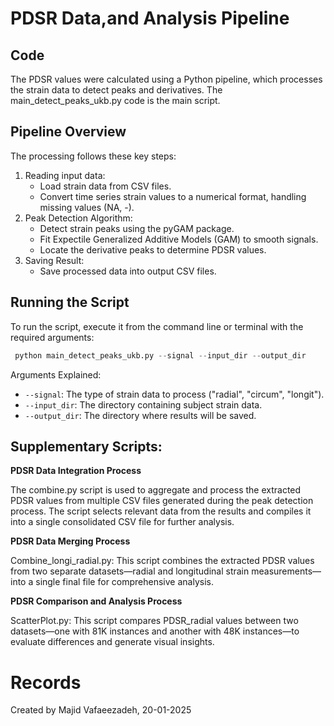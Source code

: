 # PDSR Data,and Analysis Pipeline

## Code

The PDSR values were calculated using a Python pipeline, which processes the strain data to detect peaks and derivatives. The main_detect_peaks_ukb.py code is the main script.

## Pipeline Overview

The processing follows these key steps:

1. Reading input data:
   - Load strain data from CSV files.
   - Convert time series strain values to a numerical format, handling missing values (NA, -).
2. Peak Detection Algorithm:
   - Detect strain peaks using the pyGAM package.
   - Fit Expectile Generalized Additive Models (GAM) to smooth signals.
   - Locate the derivative peaks to determine PDSR values.
3. Saving Result:
   - Save processed data into output CSV files.

## Running the Script

To run the script, execute it from the command line or terminal with the required arguments:

```python
 python main_detect_peaks_ukb.py --signal --input_dir --output_dir 
```


Arguments Explained:
- `--signal`: The type of strain data to process ("radial", "circum", "longit").
- `--input_dir`: The directory containing subject strain data.
- `--output_dir`: The directory where results will be saved.

## Supplementary Scripts: 
**PDSR Data Integration Process**

The combine.py script is used to aggregate and process the extracted PDSR values from multiple CSV files generated during the peak detection process. The script selects relevant data from the results and compiles it into a single consolidated CSV file for further analysis.

**PDSR Data Merging Process**

Combine_longi_radial.py: This script combines the extracted PDSR values from two separate datasets—radial and longitudinal strain measurements—into a single final file for comprehensive analysis.


**PDSR Comparison and Analysis Process**

ScatterPlot.py: This script compares PDSR_radial values between two datasets—one with 81K instances and another with 48K instances—to evaluate differences and generate visual insights.

# Records
Created by Majid Vafaeezadeh, 20-01-2025
